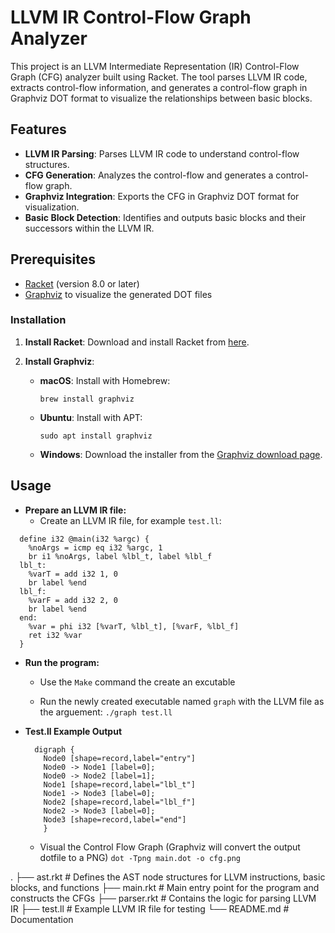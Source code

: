 # LLVM IR Control-Flow Graph Analyzer

This project is an LLVM Intermediate Representation (IR) Control-Flow Graph (CFG) analyzer built using Racket. The tool parses LLVM IR code, extracts control-flow information, and generates a control-flow graph in Graphviz DOT format to visualize the relationships between basic blocks.


## Features

- **LLVM IR Parsing**: Parses LLVM IR code to understand control-flow structures.
- **CFG Generation**: Analyzes the control-flow and generates a control-flow graph.
- **Graphviz Integration**: Exports the CFG in Graphviz DOT format for visualization.
- **Basic Block Detection**: Identifies and outputs basic blocks and their successors within the LLVM IR.


## Prerequisites

- [Racket](https://racket-lang.org/) (version 8.0 or later)
- [Graphviz](https://graphviz.org/) to visualize the generated DOT files


### Installation

1. **Install Racket**: Download and install Racket from [here](https://racket-lang.org/download/).
   
2. **Install Graphviz**:
   - **macOS**: Install with Homebrew:
     ```
     brew install graphviz
     ```
   - **Ubuntu**: Install with APT:
     ```
     sudo apt install graphviz
     ```
   - **Windows**: Download the installer from the [Graphviz download page](https://graphviz.org/download/).


## Usage

- **Prepare an LLVM IR file:**
  - Create an LLVM IR file, for example `test.ll`:

```
  define i32 @main(i32 %argc) {
    %noArgs = icmp eq i32 %argc, 1
    br i1 %noArgs, label %lbl_t, label %lbl_f
  lbl_t:
    %varT = add i32 1, 0
    br label %end
  lbl_f:
    %varF = add i32 2, 0
    br label %end
  end:
    %var = phi i32 [%varT, %lbl_t], [%varF, %lbl_f]
    ret i32 %var
  }
```
- **Run the program:**

  - Use the `Make` command the create an excutable

  - Run the newly created executable named `graph` with the LLVM file as the arguement:
    `./graph test.ll`
  
- **Test.ll Example Output**
    ```cat main.dot
      digraph {
        Node0 [shape=record,label="entry"]
        Node0 -> Node1 [label=0];
        Node0 -> Node2 [label=1];
        Node1 [shape=record,label="lbl_t"]
        Node1 -> Node3 [label=0];
        Node2 [shape=record,label="lbl_f"]
        Node2 -> Node3 [label=0];
        Node3 [shape=record,label="end"]
        }
    ```
  
  - Visual the Control Flow Graph (Graphviz will convert the output dotfile to a PNG)
    `dot -Tpng main.dot -o cfg.png`

.
├── ast.rkt               # Defines the AST node structures for LLVM instructions, basic blocks, and functions
├── main.rkt              # Main entry point for the program and constructs the CFGs
├── parser.rkt            # Contains the logic for parsing LLVM IR
├── test.ll               # Example LLVM IR file for testing
└── README.md             # Documentation

